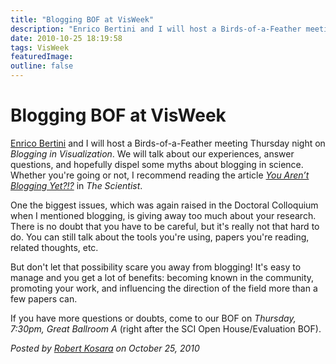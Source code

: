 ```yaml
---
title: "Blogging BOF at VisWeek"
description: "Enrico Bertini and I will host a Birds-of-a-Feather meeting Thursday night on Blogging in Visualization. We will talk about our experiences, answer questions, and hopefully dispel some myths about blogging in science. Whether you're going or not, I recommend reading the article You Aren’t Blogging Yet?!? in The Scientist."
date: 2010-10-25 18:19:58
tags: VisWeek
featuredImage: 
outline: false
---
```


# Blogging BOF at VisWeek

<a href="http://fellinlovewithdata.com/">Enrico Bertini</a> and I will host a Birds-of-a-Feather meeting Thursday night on <em>Blogging in Visualization</em>. We will talk about our experiences, answer questions, and hopefully dispel some myths about blogging in science. Whether you're going or not, I recommend reading the article <em><a href="http://www.the-scientist.com/article/display/57713/">You Aren’t Blogging Yet?!?</a></em> in <em>The Scientist</em>.

One the biggest issues, which was again raised in the Doctoral Colloquium when I mentioned blogging, is giving away too much about your research. There is no doubt that you have to be careful, but it's really not that hard to do. You can still talk about the tools you're using, papers you're reading, related thoughts, etc.

But don't let that possibility scare you away from blogging! It's easy to manage and you get a lot of benefits: becoming known in the community, promoting your work, and influencing the direction of the field more than a few papers can.

If you have more questions or doubts, come to our BOF on <em>Thursday, 7:30pm, Great Ballroom A</em> (right after the SCI Open House/Evaluation BOF).


_Posted by <a href="/about">Robert Kosara</a> on October 25, 2010_


